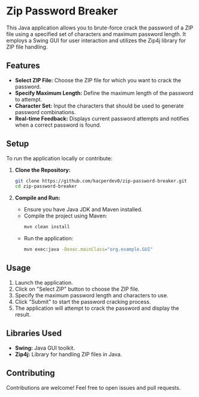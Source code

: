 # Zip Password Breaker

This Java application allows you to brute-force crack the password of a ZIP file using a specified set of characters and maximum password length. It employs a Swing GUI for user interaction and utilizes the Zip4j library for ZIP file handling.

## Features

- **Select ZIP File:** Choose the ZIP file for which you want to crack the password.
- **Specify Maximum Length:** Define the maximum length of the password to attempt.
- **Character Set:** Input the characters that should be used to generate password combinations.
- **Real-time Feedback:** Displays current password attempts and notifies when a correct password is found.

## Setup

To run the application locally or contribute:

1. **Clone the Repository:**
   ```bash
   git clone https://github.com/kacperdev0/zip-password-breaker.git
   cd zip-password-breaker
   ```

2. **Compile and Run:**
   - Ensure you have Java JDK and Maven installed.
   - Compile the project using Maven:
     ```bash
     mvn clean install
     ```
   - Run the application:
     ```bash
     mvn exec:java -Dexec.mainClass="org.example.GUI"
     ```

## Usage

1. Launch the application.
2. Click on "Select ZIP" button to choose the ZIP file.
3. Specify the maximum password length and characters to use.
4. Click "Submit" to start the password cracking process.
5. The application will attempt to crack the password and display the result.

## Libraries Used

- **Swing:** Java GUI toolkit.
- **Zip4j:** Library for handling ZIP files in Java.

## Contributing

Contributions are welcome! Feel free to open issues and pull requests.
